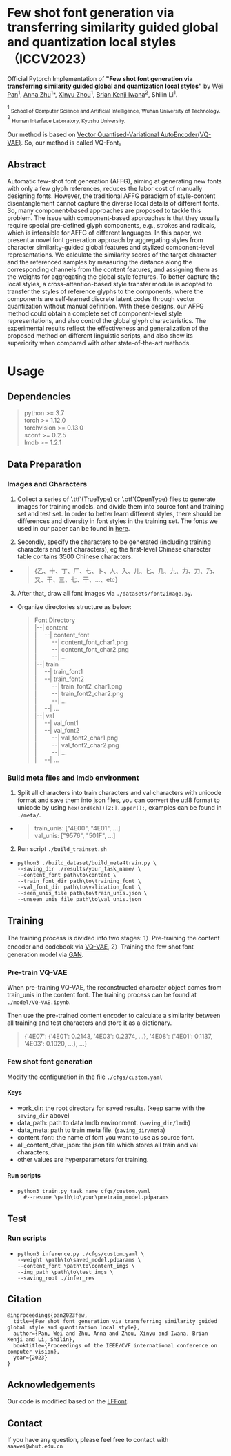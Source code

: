 # Few shot font generation via transferring similarity guided global and quantization local styles（ICCV2023）

Official Pytorch Implementation of **"Few shot font generation via transferring similarity guided global and quantization local styles"** by [Wei Pan](https://scholar.google.com/citations?user=D52J2HkAAAAJ&hl=zh-CN)<sup>1</sup>, [Anna Zhu](https://scholar.google.com/citations?hl=zh-CN&user=H5pImFUAAAAJ)<sup>1</sup>*, [Xinyu Zhou](https://scholar.google.com/citations?hl=zh-CN&user=jcZAXYAAAAAJ)<sup>1</sup>, [Brian Kenji Iwana](https://scholar.google.com/citations?hl=zh-CN&user=azIV5VkAAAAJ)<sup>2</sup>, Shilin Li<sup>1</sup>. 

<sup>1</sup> <sub>School of Computer Science and Artificial Intelligence, Wuhan University of Technology. </sub>  <sup>2</sup> <sub>Human Interface Laboratory, Kyushu University.</sub>

Our method is based on [Vector Quantised-Variational AutoEncoder(VQ-VAE)](https://arxiv.org/abs/1711.00937). So, our method is called VQ-Font。 

## Abstract

Automatic few-shot font generation (AFFG), aiming at generating new fonts with only a few glyph references, reduces the labor cost of manually designing fonts. However, the traditional AFFG paradigm of style-content disentanglement cannot capture the diverse local details of different fonts. So, many component-based approaches are proposed to tackle this problem. The issue with component-based approaches is that they usually require special pre-defined glyph components, e.g., strokes and radicals, which is infeasible for AFFG of different languages. In this paper, we present a novel font generation approach by aggregating styles from character similarity-guided global features and stylized component-level representations. We calculate the similarity scores of the target character and the referenced samples by measuring the distance along the corresponding channels from the content features, and assigning them as the weights for aggregating the global style features. To better capture the local styles, a cross-attention-based style transfer module is adopted to transfer the styles of reference glyphs to the components, where the components are self-learned discrete latent codes through vector quantization without manual definition. With these designs, our AFFG method could obtain a complete set of component-level style representations, and also control the global glyph characteristics. The experimental results reflect the effectiveness and generalization of the proposed method on different linguistic scripts, and also show its superiority when compared with other state-of-the-art methods.

# Usage
## Dependencies
>python >= 3.7  
>torch >= 1.12.0  
>torchvision >= 0.13.0  
>sconf >= 0.2.5  
>lmdb >= 1.2.1


## Data Preparation
### Images and Characters
1)  Collect a series of '.ttf'(TrueType) or '.otf'(OpenType) files to generate images for training models. and divide them into source font and training set and test set. In order to better learn different styles, there should be differences and diversity in font styles in the training set. The fonts we used in our paper can be found in [here](https://www.foundertype.com/index.php/FindFont/index).  

2)  Secondly, specify the characters to be generated (including training characters and test characters), eg the first-level Chinese character table contains 3500 Chinese characters. 

* >{乙、十、丁、厂、七、卜、人、入、儿、匕、几、九、力、刀、乃、又、干、三、七、干、...、etc}

3)  After that, draw all font images via ```./datasets/font2image.py```.
* Organize directories structure as below: 
  > Font Directory  
  > |--| content  
  > |&#8195; --| content_font  
  > |&#8195; &#8195; --| content_font_char1.png  
  > |&#8195; &#8195; --| content_font_char2.png  
  > |&#8195; &#8195; --| ...  
  > |--| train  
  > |&#8195; --| train_font1  
  > |&#8195; --| train_font2  
  > |&#8195; &#8195; --| train_font2_char1.png  
  > |&#8195; &#8195; --| train_font2_char2.png  
  > |&#8195; &#8195; --| ...  
  > |&#8195; --| ...  
  > |--| val  
  > |&#8195; --| val_font1  
  > |&#8195; --| val_font2  
  > |&#8195; &#8195; --| val_font2_char1.png  
  > |&#8195; &#8195; --| val_font2_char2.png  
  > |&#8195; &#8195; --| ...  
  > |&#8195; --| ...  

### Build meta files and lmdb environment
1. Split all characters into train characters and val characters with unicode format and save them into json files, you can convert the utf8 format to unicode by using ```hex(ord(ch))[2:].upper():```, examples can be found in ```./meta/```. 
* > train_unis: ["4E00", "4E01", ...]  
  > val_unis: ["9576", "501F", ...]

2. Run script ```./build_trainset.sh```
* ```
  python3 ./build_dataset/build_meta4train.py \
  --saving_dir ./results/your_task_name/ \
  --content_font path\to\content \
  --train_font_dir path\to\training_font \
  --val_font_dir path\to\validation_font \
  --seen_unis_file path\to\train_unis.json \
  --unseen_unis_file path\to\val_unis.json 
  ```

## Training
The training process is divided into two stages: 1）Pre-training the content encoder and codebook via [VQ-VAE](https://arxiv.org/abs/1711.00937), 2）Training the few shot font generation model via [GAN](https://dl.acm.org/doi/abs/10.1145/3422622). 
### Pre-train VQ-VAE
When pre-training VQ-VAE, the reconstructed character object comes from train_unis in the content font. The training process can be found at ```./model/VQ-VAE.ipynb```. 

Then use the pre-trained content encoder to calculate a similarity between all training and test characters and store it as a dictionary.
> {'4E07': {'4E01': 0.2143, '4E03': 0.2374, ...}, '4E08': {'4E01': 0.1137, '4E03': 0.1020, ...}, ...}


### Few shot font generation

Modify the configuration in the file ```./cfgs/custom.yaml```

#### Keys
* work_dir: the root directory for saved results. (keep same with the `saving_dir` above) 
* data_path: path to data lmdb environment. (`saving_dir/lmdb`)
* data_meta: path to train meta file. (`saving_dir/meta`)
* content_font: the name of font you want to use as source font.
* all_content_char_json: the json file which stores all train and val characters.  
* other values are hyperparameters for training.

#### Run scripts
* ```
  python3 train.py task_name cfgs/custom.yaml
    #--resume \path\to\your\pretrain_model.pdparams
  ```

## Test
### Run scripts
* ```
  python3 inference.py ./cfgs/custom.yaml \
  --weight \path\to\saved_model.pdparams \
  --content_font \path\to\content_imgs \
  --img_path \path\to\test_imgs \
  --saving_root ./infer_res
  ```



## Citation
```
@inproceedings{pan2023few,
  title={Few shot font generation via transferring similarity guided global style and quantization local style},
  author={Pan, Wei and Zhu, Anna and Zhou, Xinyu and Iwana, Brian Kenji and Li, Shilin},
  booktitle={Proceedings of the IEEE/CVF international conference on computer vision},
  year={2023}
}
```



## Acknowledgements
Our code is modified based on the [LFFont](https://github.com/clovaai/lffont).




## Contact
If you have any question, please feel free to contact with ```aaawei@whut.edu.cn```




















